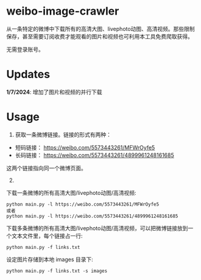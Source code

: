 # weibo-image-crawler
从一条特定的微博中下载所有的高清大图、livephoto动图、高清视频。那些限制保存，甚至需要订阅收费才能观看的图片和视频也可利用本工具免费爬取获得。

无需登录账号。

# Updates
**1/7/2024**: 增加了图片和视频的并行下载

# Usage
1. 获取一条微博链接。链接的形式有两种：
- 短码链接： https://weibo.com/5573443261/MFWrOyfe5
- 长码链接： https://weibo.com/5573443261/4899961248161685

这两个链接指向同一个微博页面。

2.
下载一条微博的所有高清大图/livephoto动图/高清视频:
```
python main.py -l https://weibo.com/5573443261/MFWrOyfe5
或者
python main.py -l https://weibo.com/5573443261/4899961248161685
```

下载多条微博的所有高清大图/livephoto动图/高清视频，可以把微博链接放到一个文本文件里，每个链接占一行:
```
python main.py -f links.txt
```

设定图片存储到本地 images 目录下:
```
python main.py -f links.txt -s images
```

